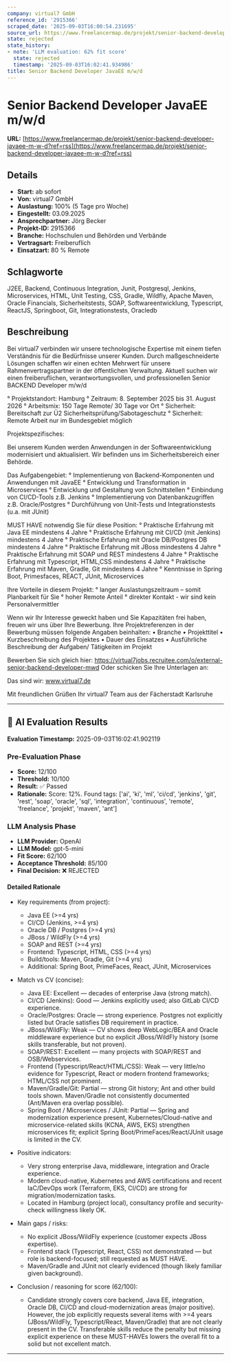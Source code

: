 ```yaml
---
company: virtual7 GmbH
reference_id: '2915366'
scraped_date: '2025-09-03T16:00:54.231695'
source_url: https://www.freelancermap.de/projekt/senior-backend-developer-javaee-m-w-d?ref=rss
state: rejected
state_history:
- note: 'LLM evaluation: 62% fit score'
  state: rejected
  timestamp: '2025-09-03T16:02:41.934986'
title: Senior Backend Developer JavaEE m/w/d
---
```



# Senior Backend Developer JavaEE m/w/d
**URL:** [https://www.freelancermap.de/projekt/senior-backend-developer-javaee-m-w-d?ref=rss](https://www.freelancermap.de/projekt/senior-backend-developer-javaee-m-w-d?ref=rss)
## Details
- **Start:** ab sofort
- **Von:** virtual7 GmbH
- **Auslastung:** 100% (5 Tage pro Woche)
- **Eingestellt:** 03.09.2025
- **Ansprechpartner:** Jörg Becker
- **Projekt-ID:** 2915366
- **Branche:** Hochschulen und Behörden und Verbände
- **Vertragsart:** Freiberuflich
- **Einsatzart:** 80
                                                % Remote

## Schlagworte
J2EE, Backend, Continuous Integration, Junit, Postgresql, Jenkins, Microservices, HTML, Unit Testing, CSS, Gradle, Wildfly, Apache Maven, Oracle Financials, Sicherheitstests, SOAP, Softwareentwicklung, Typescript, ReactJS, Springboot, Git, Integrationstests, Oracledb

## Beschreibung
Bei virtual7 verbinden wir unsere technologische Expertise mit einem tiefen Verständnis für die Bedürfnisse unserer Kunden. Durch maßgeschneiderte Lösungen schaffen wir einen echten Mehrwert für unsere Rahmenvertragspartner in der öffentlichen Verwaltung. Aktuell suchen wir einen freiberuflichen, verantwortungsvollen, und professionellen Senior BACKEND Developer m/w/d

° Projektstandort: Hamburg
° Zeitraum: 8. September 2025 bis 31. August 2026
° Arbeitsmix: 150 Tage Remote/ 30 Tage vor Ort
° Sicherheit: Bereitschaft zur Ü2 Sicherheitsprüfung/Sabotageschutz
° Sicherheit: Remote Arbeit nur im Bundesgebiet möglich

Projektspezifisches:

Bei unserem Kunden werden Anwendungen in der Softwareentwicklung modernisiert und aktualisiert. Wir befinden uns im Sicherheitsbereich einer Behörde.

Das Aufgabengebiet:
° Implementierung von Backend-Komponenten und Anwendungen mit JavaEE
° Entwicklung und Transformation in Microservices
° Entwicklung und Gestaltung von Schnittstellen
° Einbindung von CI/CD-Tools z.B. Jenkins
° Implementierung von Datenbankzugriffen z.B. Oracle/Postgres
° Durchführung von Unit-Tests und Integrationstests (u.a. mit JUnit)

MUST HAVE notwendig Sie für diese Position:
° Praktische Erfahrung mit Java EE mindestens 4 Jahre
° Praktische Erfahrung mit CI/CD (mit Jenkins) mindestens 4 Jahre
° Praktische Erfahrung mit Oracle DB/Postgres DB mindestens 4 Jahre
° Praktische Erfahrung mit JBoss mindestens 4 Jahre
° Praktische Erfahrung mit SOAP und REST mindestens 4 Jahre
° Praktische Erfahrung mit Typescript, HTML,CSS mindestens 4 Jahre
° Praktische Erfahrung mit Maven, Gradle, Git mindestens 4 Jahre
° Kenntnisse in Spring Boot, Primesfaces, REACT, JUnit, Microservices

Ihre Vorteile in diesem Projekt:
° langer Auslastungszeitraum – somit Planbarkeit für Sie
° hoher Remote Anteil
° direkter Kontakt - wir sind kein Personalvermittler

Wenn wir Ihr Interesse geweckt haben und Sie Kapazitäten frei haben, freuen wir uns über Ihre Bewerbung. Ihre Projektreferenzen in der Bewerbung müssen folgende Angaben beinhalten:
• Branche
• Projekttitel
• Kurzbeschreibung des Projektes
• Dauer des Einsatzes
• Ausführliche Beschreibung der Aufgaben/ Tätigkeiten im Projekt

Bewerben Sie sich gleich hier: https://virtual7jobs.recruitee.com/o/external-senior-backend-developer-mwd
Oder schicken Sie Ihre Unterlagen an:

Das sind wir: www.virtual7.de

Mit freundlichen Grüßen
Ihr virtual7 Team aus der Fächerstadt Karlsruhe

---

## 🤖 AI Evaluation Results

**Evaluation Timestamp:** 2025-09-03T16:02:41.902119

### Pre-Evaluation Phase
- **Score:** 12/100
- **Threshold:** 10/100
- **Result:** ✅ Passed
- **Rationale:** Score: 12%. Found tags: ['ai', 'ki', 'ml', 'ci/cd', 'jenkins', 'git', 'rest', 'soap', 'oracle', 'sql', 'integration', 'continuous', 'remote', 'freelance', 'projekt', 'maven', 'ant']

### LLM Analysis Phase
- **LLM Provider:** OpenAI
- **LLM Model:** gpt-5-mini
- **Fit Score:** 62/100
- **Acceptance Threshold:** 85/100
- **Final Decision:** ❌ REJECTED

#### Detailed Rationale
- Key requirements (from project):
  - Java EE (>=4 yrs)
  - CI/CD (Jenkins, >=4 yrs)
  - Oracle DB / Postgres (>=4 yrs)
  - JBoss / WildFly (>=4 yrs)
  - SOAP and REST (>=4 yrs)
  - Frontend: Typescript, HTML, CSS (>=4 yrs)
  - Build/tools: Maven, Gradle, Git (>=4 yrs)
  - Additional: Spring Boot, PrimeFaces, React, JUnit, Microservices

- Match vs CV (concise):
  - Java EE: Excellent — decades of enterprise Java (strong match).
  - CI/CD (Jenkins): Good — Jenkins explicitly used; also GitLab CI/CD experience.
  - Oracle/Postgres: Oracle — strong experience. Postgres not explicitly listed but Oracle satisfies DB requirement in practice.
  - JBoss/WildFly: Weak — CV shows deep WebLogic/BEA and Oracle middleware experience but no explicit JBoss/WildFly history (some skills transferable, but not proven).
  - SOAP/REST: Excellent — many projects with SOAP/REST and OSB/Webservices.
  - Frontend (Typescript/React/HTML/CSS): Weak — very little/no evidence for Typescript, React or modern frontend frameworks; HTML/CSS not prominent.
  - Maven/Gradle/Git: Partial — strong Git history; Ant and other build tools shown. Maven/Gradle not consistently documented (Ant/Maven era overlap possible).
  - Spring Boot / Microservices / JUnit: Partial — Spring and modernization experience present, Kubernetes/Cloud-native and microservice-related skills (KCNA, AWS, EKS) strengthen microservices fit; explicit Spring Boot/PrimeFaces/React/JUnit usage is limited in the CV.

- Positive indicators:
  - Very strong enterprise Java, middleware, integration and Oracle experience.
  - Modern cloud-native, Kubernetes and AWS certifications and recent IaC/DevOps work (Terraform, EKS, CI/CD) are strong for migration/modernization tasks.
  - Located in Hamburg (project local), consultancy profile and security-check willingness likely OK.

- Main gaps / risks:
  - No explicit JBoss/WildFly experience (customer expects JBoss expertise).
  - Frontend stack (Typescript, React, CSS) not demonstrated — but role is backend-focused; still requested as MUST HAVE.
  - Maven/Gradle and JUnit not clearly evidenced (though likely familiar given background).

- Conclusion / reasoning for score (62/100):
  - Candidate strongly covers core backend, Java EE, integration, Oracle DB, CI/CD and cloud-modernization areas (major positive). However, the job explicitly requests several items with >=4 years (JBoss/WildFly, Typescript/React, Maven/Gradle) that are not clearly present in the CV. Transferable skills reduce the penalty but missing explicit experience on these MUST-HAVEs lowers the overall fit to a solid but not excellent match.

---
